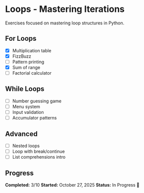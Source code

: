 # Loops - Mastering Iterations

Exercises focused on mastering loop structures in Python.

## For Loops
- [X] Multiplication table
- [X] FizzBuzz
- [ ] Pattern printing
- [X] Sum of range
- [ ] Factorial calculator

## While Loops
- [ ] Number guessing game
- [ ] Menu system
- [ ] Input validation
- [ ] Accumulator patterns

## Advanced
- [ ] Nested loops
- [ ] Loop with break/continue
- [ ] List comprehensions intro

## Progress

**Completed:** 3/10
**Started:** October 27, 2025
**Status:** In Progress 🔄



